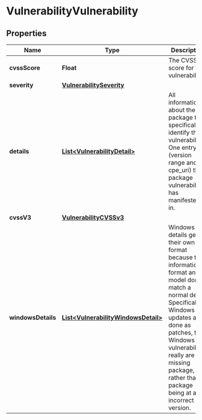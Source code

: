 # VulnerabilityVulnerability

## Properties
Name | Type | Description | Notes
------------ | ------------- | ------------- | -------------
**cvssScore** | **Float** | The CVSS score for this vulnerability. |  [optional]
**severity** | [**VulnerabilitySeverity**](VulnerabilitySeverity.md) |  |  [optional]
**details** | [**List&lt;VulnerabilityDetail&gt;**](VulnerabilityDetail.md) | All information about the package to specifically identify this vulnerability. One entry per (version range and cpe_uri) the package vulnerability has manifested in. |  [optional]
**cvssV3** | [**VulnerabilityCVSSv3**](VulnerabilityCVSSv3.md) |  |  [optional]
**windowsDetails** | [**List&lt;VulnerabilityWindowsDetail&gt;**](VulnerabilityWindowsDetail.md) | Windows details get their own format because the information format and model don&#x27;t match a normal detail. Specifically Windows updates are done as patches, thus Windows vulnerabilities really are a missing package, rather than a package being at an incorrect version. |  [optional]
